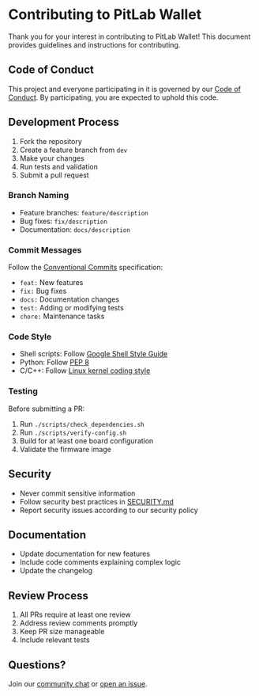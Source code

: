 # Contributing to PitLab Wallet

Thank you for your interest in contributing to PitLab Wallet! This document provides guidelines and instructions for contributing.

## Code of Conduct

This project and everyone participating in it is governed by our [Code of Conduct](CODE_OF_CONDUCT.md). By participating, you are expected to uphold this code.

## Development Process

1. Fork the repository
2. Create a feature branch from `dev`
3. Make your changes
4. Run tests and validation
5. Submit a pull request

### Branch Naming

- Feature branches: `feature/description`
- Bug fixes: `fix/description`
- Documentation: `docs/description`

### Commit Messages

Follow the [Conventional Commits](https://www.conventionalcommits.org/) specification:

- `feat:` New features
- `fix:` Bug fixes
- `docs:` Documentation changes
- `test:` Adding or modifying tests
- `chore:` Maintenance tasks

### Code Style

- Shell scripts: Follow [Google Shell Style Guide](https://google.github.io/styleguide/shellguide.html)
- Python: Follow [PEP 8](https://www.python.org/dev/peps/pep-0008/)
- C/C++: Follow [Linux kernel coding style](https://www.kernel.org/doc/html/latest/process/coding-style.html)

### Testing

Before submitting a PR:

1. Run `./scripts/check_dependencies.sh`
2. Run `./scripts/verify-config.sh`
3. Build for at least one board configuration
4. Validate the firmware image

## Security

- Never commit sensitive information
- Follow security best practices in [SECURITY.md](SECURITY.md)
- Report security issues according to our security policy

## Documentation

- Update documentation for new features
- Include code comments explaining complex logic
- Update the changelog

## Review Process

1. All PRs require at least one review
2. Address review comments promptly
3. Keep PR size manageable
4. Include relevant tests

## Questions?

Join our [community chat](https://gitter.im/pitlab-wallet/community) or [open an issue](https://github.com/pitlab-wallet/issues/new).